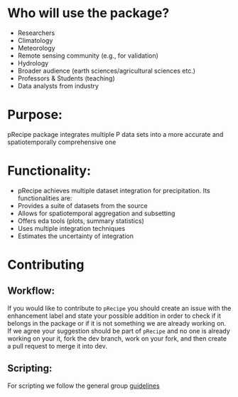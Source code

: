 # Who will use the package? 

* Researchers
* Climatology
* Meteorology
* Remote sensing community (e.g., for validation)
* Hydrology
* Broader audience (earth sciences/agricultural sciences etc.)
* Professors & Students (teaching)
* Data analysts from industry

# Purpose: 

pRecipe package integrates multiple P data sets into a more accurate and spatiotemporally comprehensive one

# Functionality: 

* pRecipe achieves multiple dataset integration for precipitation. Its functionalities are:
* Provides a suite of datasets from the source
* Allows for spatiotemporal aggregation and subsetting
* Offers eda tools (plots, summary statistics)
* Uses multiple integration techniques 
* Estimates the uncertainty of integration 

# Contributing
## Workflow:

If you would like to contribute to `pRecipe` you should create an issue with the
enhancement label and state your possible addition in order to check if it 
belongs in the package or if it is not something we are already working on. If 
we agree your suggestion should be part of `pRecipe` and no one is already 
working on your it, fork the dev branch, work on your fork, and then create a 
pull request to merge it into dev.

## Scripting:

For scripting we follow the general group [guidelines](https://github.com/MiRoVaGo/pRecipe/blob/dev/CONTRIBUTING.md)

